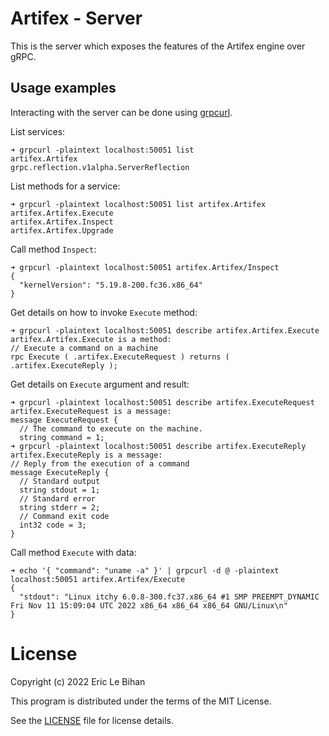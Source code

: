 # Artifex - Server

This is the server which exposes the features of the Artifex engine over gRPC.

## Usage examples

Interacting with the server can be done using [grpcurl](https://github.com/fullstorydev/grpcurl).

List services:

```
➜ grpcurl -plaintext localhost:50051 list
artifex.Artifex
grpc.reflection.v1alpha.ServerReflection
```

List methods for a service:

```
➜ grpcurl -plaintext localhost:50051 list artifex.Artifex
artifex.Artifex.Execute
artifex.Artifex.Inspect
artifex.Artifex.Upgrade
```

Call method `Inspect`:

```
➜ grpcurl -plaintext localhost:50051 artifex.Artifex/Inspect
{
  "kernelVersion": "5.19.8-200.fc36.x86_64"
}
```

Get details on how to invoke `Execute` method:

```
➜ grpcurl -plaintext localhost:50051 describe artifex.Artifex.Execute
artifex.Artifex.Execute is a method:
// Execute a command on a machine
rpc Execute ( .artifex.ExecuteRequest ) returns ( .artifex.ExecuteReply );
```

Get details on `Execute` argument and result:

```
➜ grpcurl -plaintext localhost:50051 describe artifex.ExecuteRequest
artifex.ExecuteRequest is a message:
message ExecuteRequest {
  // The command to execute on the machine.
  string command = 1;
➜ grpcurl -plaintext localhost:50051 describe artifex.ExecuteReply
artifex.ExecuteReply is a message:
// Reply from the execution of a command
message ExecuteReply {
  // Standard output
  string stdout = 1;
  // Standard error
  string stderr = 2;
  // Command exit code
  int32 code = 3;
}
```

Call method `Execute` with data:

```
➜ echo '{ "command": "uname -a" }' | grpcurl -d @ -plaintext localhost:50051 artifex.Artifex/Execute
{
  "stdout": "Linux itchy 6.0.8-300.fc37.x86_64 #1 SMP PREEMPT_DYNAMIC Fri Nov 11 15:09:04 UTC 2022 x86_64 x86_64 x86_64 GNU/Linux\n"
}
```

# License

Copyright (c) 2022 Eric Le Bihan

This program is distributed under the terms of the MIT License.

See the [LICENSE](LICENSE) file for license details.
